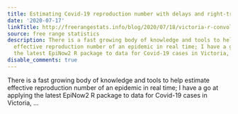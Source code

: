 ```yaml
---
title: Estimating Covid-19 reproduction number with delays and right-truncation
date: '2020-07-17'
linkTitle: http://freerangestats.info/blog/2020/07/18/victoria-r-convolution
source: free range statistics
description: There is a fast growing body of knowledge and tools to help estimate
  effective reproduction number of an epidemic in real time; I have a go at applying
  the latest EpiNow2 R package to data for Covid-19 cases in Victoria, ...
disable_comments: true
---
```

There is a fast growing body of knowledge and tools to help estimate effective reproduction number of an epidemic in real time; I have a go at applying the latest EpiNow2 R package to data for Covid-19 cases in Victoria, ...